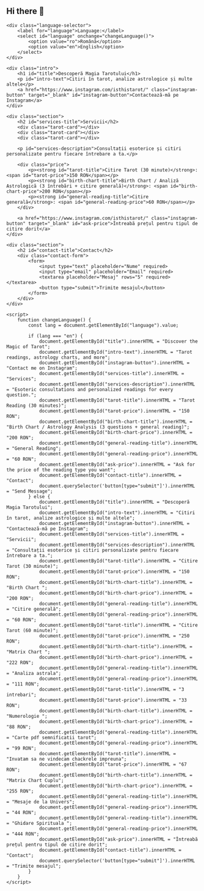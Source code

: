 ## Hi there 👋

<!--
**Isthistarot/Isthistarot** is a ✨ _special_ ✨ repository because its `README.md` (this file) appears on your GitHub profile.

Here are some ideas to get you started:

- 👯 I’m looking to collaborate on witchcraft class that i will do soon
- 💬 Ask me about tarot/spirituality/witchcraft
- 📫 How to reach me: @isthistarot
- 😄 Pronouns: she
<!DOCTYPE html>
<html lang="ro">
<head>
    <meta charset="UTF-8">
    <meta name="viewport" content="width=device-width, initial-scale=1.0">
    <title>Tarot și Servicii Esoterice</title>
    <style>
        body {
            font-family: 'Arial', sans-serif;
            background-color: #1a1a1a;
            color: white;
            margin: 0;
            padding: 0;
            text-align: center;
        }

        h1, h2 {
            font-family: 'Cursive', sans-serif;
            color: #FFD700;
            text-shadow: 1px 1px 5px rgba(255, 255, 255, 0.2);
        }

        .section {
            padding: 50px;
            border-bottom: 1px solid #444;
        }

        .tarot-card {
            width: 200px;
            height: 300px;
            background-color: #333;
            margin: 20px;
            border-radius: 15px;
            display: inline-block;
            box-shadow: 0 0 15px rgba(255, 255, 255, 0.3);
            transition: transform 0.3s;
        }

        .tarot-card:hover {
            transform: translateY(-10px);
        }

        .intro {
            background-image: url('tarot-background.jpg');
            background-size: cover;
            background-position: center;
            padding: 100px 20px;
        }

        .intro h1 {
            font-size: 50px;
            color: #FFD700;
        }

        .intro p {
            font-size: 20px;
            color: #fff;
        }

        .contact-form {
            background-color: rgba(0, 0, 0, 0.7);
            padding: 20px;
            border-radius: 8px;
            max-width: 500px;
            margin: 0 auto;
        }

        .contact-form input, .contact-form textarea {
            width: 100%;
            padding: 10px;
            margin: 10px 0;
            border: 1px solid #444;
            border-radius: 5px;
            background-color: #222;
            color: white;
        }

        .contact-form button {
            background-color: #FFD700;
            color: black;
            padding: 10px 20px;
            border: none;
            border-radius: 5px;
            cursor: pointer;
        }

        .contact-form button:hover {
            background-color: #e5c100;
        }

        .instagram-button {
            background-color: #E1306C;
            padding: 15px 30px;
            color: white;
            border: none;
            border-radius: 30px;
            font-size: 18px;
            text-decoration: none;
            display: inline-block;
            margin-top: 20px;
        }

        .instagram-button:hover {
            background-color: #bc135c;
        }

        .price {
            font-size: 20px;
            margin: 20px 0;
            color: #FFD700;
        }

        .price span {
            color: #fff;
        }

        /* Language selector */
        .language-selector {
            position: fixed;
            top: 10px;
            right: 20px;
            background-color: #333;
            padding: 10px;
            border-radius: 5px;
            z-index: 1000;
        }

        .language-selector select {
            background-color: #444;
            color: white;
            border: 1px solid #555;
            padding: 5px;
            border-radius: 5px;
        }
    </style>
</head>
<body>

    <!-- Language selector -->
    <div class="language-selector">
        <label for="language">Language:</label>
        <select id="language" onchange="changeLanguage()">
            <option value="ro">Română</option>
            <option value="en">English</option>
        </select>
    </div>

    <div class="intro">
        <h1 id="title">Descoperă Magia Tarotului</h1>
        <p id="intro-text">Citiri în tarot, analize astrologice și multe altele</p>
        <a href="https://www.instagram.com/isthistarot/" class="instagram-button" target="_blank" id="instagram-button">Contactează-mă pe Instagram</a>
    </div>

    <div class="section">
        <h2 id="services-title">Servicii</h2>
        <div class="tarot-card"></div>
        <div class="tarot-card"></div>
        <div class="tarot-card"></div>
        
        <p id="services-description">Consultații esoterice și citiri personalizate pentru fiecare întrebare a ta.</p>
        
        <div class="price">
            <p><strong id="tarot-title">Citire Tarot (30 minute)</strong>: <span id="tarot-price">150 RON</span></p>
            <p><strong id="birth-chart-title">Birth Chart / Analiză Astrologică (3 întrebări + citire generală)</strong>: <span id="birth-chart-price">200 RON</span></p>
            <p><strong id="general-reading-title">Citire generală</strong>: <span id="general-reading-price">60 RON</span></p>
        </div>
        
        <a href="https://www.instagram.com/isthistarot/" class="instagram-button" target="_blank" id="ask-price">Întreabă prețul pentru tipul de citire dorit</a>
    </div>

    <div class="section">
        <h2 id="contact-title">Contact</h2>
        <div class="contact-form">
            <form>
                <input type="text" placeholder="Nume" required>
                <input type="email" placeholder="Email" required>
                <textarea placeholder="Mesaj" rows="5" required></textarea>
                <button type="submit">Trimite mesajul</button>
            </form>
        </div>
    </div>

    <script>
        function changeLanguage() {
            const lang = document.getElementById("language").value;

            if (lang === "en") {
                document.getElementById("title").innerHTML = "Discover the Magic of Tarot";
                document.getElementById("intro-text").innerHTML = "Tarot readings, astrology charts, and more";
                document.getElementById("instagram-button").innerHTML = "Contact me on Instagram";
                document.getElementById("services-title").innerHTML = "Services";
                document.getElementById("services-description").innerHTML = "Esoteric consultations and personalized readings for every question.";
                document.getElementById("tarot-title").innerHTML = "Tarot Reading (30 minutes)";
                document.getElementById("tarot-price").innerHTML = "150 RON";
                document.getElementById("birth-chart-title").innerHTML = "Birth Chart / Astrology Analysis (3 questions + general reading)";
                document.getElementById("birth-chart-price").innerHTML = "200 RON";
                document.getElementById("general-reading-title").innerHTML = "General Reading";
                document.getElementById("general-reading-price").innerHTML = "60 RON";
                document.getElementById("ask-price").innerHTML = "Ask for the price of the reading type you want";
                document.getElementById("contact-title").innerHTML = "Contact";
                document.querySelector('button[type="submit"]').innerHTML = "Send Message";
            } else {
                document.getElementById("title").innerHTML = "Descoperă Magia Tarotului";
                document.getElementById("intro-text").innerHTML = "Citiri în tarot, analize astrologice și multe altele";
                document.getElementById("instagram-button").innerHTML = "Contactează-mă pe Instagram";
                document.getElementById("services-title").innerHTML = "Servicii";
                document.getElementById("services-description").innerHTML = "Consultații esoterice și citiri personalizate pentru fiecare întrebare a ta.";
                document.getElementById("tarot-title").innerHTML = "Citire Tarot (30 minute)";
                document.getElementById("tarot-price").innerHTML = "150 RON";
                document.getElementById("birth-chart-title").innerHTML = "Birth Chart ";
                document.getElementById("birth-chart-price").innerHTML = "200 RON";
                document.getElementById("general-reading-title").innerHTML = "Citire generală";
                document.getElementById("general-reading-price").innerHTML = "60 RON";
                document.getElementById("tarot-title").innerHTML = "Citire Tarot (60 minute)";
                document.getElementById("tarot-price").innerHTML = "250 RON";
                document.getElementById("birth-chart-title").innerHTML = "Matrix Chart ";
                document.getElementById("birth-chart-price").innerHTML = "222 RON";
                document.getElementById("general-reading-title").innerHTML = "Analiza astrala";
                document.getElementById("general-reading-price").innerHTML = "111 RON";
                document.getElementById("tarot-title").innerHTML = "3 intrebari";
                document.getElementById("tarot-price").innerHTML = "33 RON";
                document.getElementById("birth-chart-title").innerHTML = "Numerologie ";
                document.getElementById("birth-chart-price").innerHTML = "88 RON";
                document.getElementById("general-reading-title").innerHTML = "Carte pdf semnificatii tarot";
                document.getElementById("general-reading-price").innerHTML = "99 RON";
                document.getElementById("tarot-title").innerHTML = "Invatam sa ne vindecam chackrele impreuna";
                document.getElementById("tarot-price").innerHTML = "67 RON";
                document.getElementById("birth-chart-title").innerHTML = "Matrix Chart Cuplu";
                document.getElementById("birth-chart-price").innerHTML = "255 RON";
                document.getElementById("general-reading-title").innerHTML = "Mesaje de la Univers";
                document.getElementById("general-reading-price").innerHTML = "44 RON";
                document.getElementById("general-reading-title").innerHTML = "Ghidare Spirituala ";
                document.getElementById("general-reading-price").innerHTML = "444 RON";
                document.getElementById("ask-price").innerHTML = "Întreabă prețul pentru tipul de citire dorit";
                document.getElementById("contact-title").innerHTML = "Contact";
                document.querySelector('button[type="submit"]').innerHTML = "Trimite mesajul";
            }
        }
    </script>

</body>
</html>
